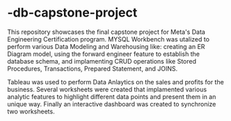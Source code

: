 # -db-capstone-project
This repository showcases the final capstone project for Meta's Data Engineering Certification program.
MYSQL Workbench was utalized to perform various Data Modeling and Warehousing like:
creating an ER Diagram model,
using the forward engineer feature to establish the database schema,
and implamenting CRUD operations like Stored Procedures, Transactions, Prepared Statement, and JOINS.

Tableau was used to perform Data Anlaytics on the sales and profits for the business.
Several worksheets were created that implamented various analytic features to highlight different data points and present them in an unique way.
Finally an interactive dashboard was created to synchronize two worksheets.

